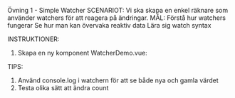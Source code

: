 Övning 1 - Simple Watcher
SCENARIOT: Vi ska skapa en enkel räknare som använder watchers för att reagera på ändringar.
MÅL: Förstå hur watchers fungerar
Se hur man kan övervaka reaktiv data
Lära sig watch syntax

INSTRUKTIONER:

1. Skapa en ny komponent WatcherDemo.vue:
<script setup>
import { ref, watch } from 'vue'

const count = ref(0)

// Implementera en watcher som loggar när count ändras
// watch(count, (newValue, oldValue) => {
// Implementera här
// })

</script>

<template>
  <div>
    <h2>Count: {{ count }}</h2>
    <button @click="count++">Öka</button>
    <button @click="count--">Minska</button>
  </div>
</template>

TIPS:

1. Använd console.log i watchern för att se både nya och gamla värdet
2. Testa olika sätt att ändra count
